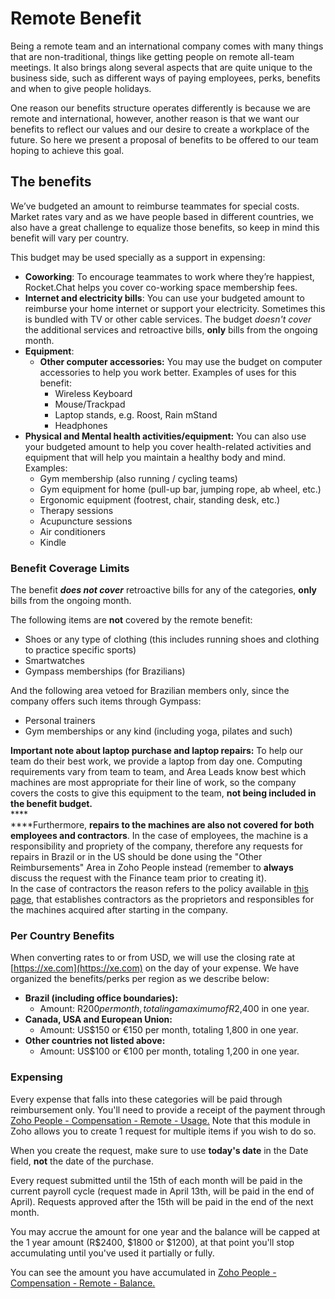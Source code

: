 # Remote Benefit

Being a remote team and an international company comes with many things that are non-traditional, things like getting people on remote all-team meetings. It also brings along several aspects that are quite unique to the business side, such as different ways of paying employees, perks, benefits and when to give people holidays.

One reason our benefits structure operates differently is because we are remote and international, however, another reason is that we want our benefits to reflect our values and our desire to create a workplace of the future. So here we present a proposal of benefits to be offered to our team hoping to achieve this goal.

## The benefits

We’ve budgeted an amount to reimburse teammates for special costs. Market rates vary and as we have people based in different countries, we also have a great challenge to equalize those benefits, so keep in mind this benefit will vary per country.

This budget may be used specially as a support in expensing:

* **Coworking**: To encourage teammates to work where they’re happiest, Rocket.Chat helps you cover co-working space membership fees.
* **Internet and electricity bills**: You can use your budgeted amount to reimburse your home internet or support your electricity. Sometimes this is bundled with TV or other cable services. The budget _doesn't cover_ the additional services and retroactive bills, **only** bills from the ongoing month.&#x20;
* **Equipment**:
  * **Other computer accessories:** You may use the budget on computer accessories to help you work better. Examples of uses for this benefit:
    * Wireless Keyboard
    * Mouse/Trackpad
    * Laptop stands, e.g. Roost, Rain mStand
    * Headphones
* **Physical and Mental health activities/equipment:** You can also use your budgeted amount to help you cover health-related activities and equipment that will help you maintain a healthy body and mind. Examples:
  * Gym membership (also running / cycling teams)
  * Gym equipment for home (pull-up bar, jumping rope, ab wheel, etc.)
  * Ergonomic equipment (footrest, chair, standing desk, etc.)
  * Therapy sessions
  * Acupuncture sessions
  * Air conditioners
  * Kindle

### Benefit Coverage Limits

The benefit _**does not cover**_ retroactive bills for any of the categories, **only** bills from the ongoing month.

The following items are **not** covered by the remote benefit:

* Shoes or any type of clothing (this includes running shoes and clothing to practice specific sports)
* Smartwatches
* Gympass memberships (for Brazilians)

And the following area vetoed for Brazilian members only, since the company offers such items through Gympass:

* Personal trainers
* Gym memberships or any kind (including yoga, pilates and such)

**Important note about laptop purchase and laptop repairs:** To help our team do their best work, we provide a laptop from day one. Computing requirements vary from team to team, and Area Leads know best which machines are most appropriate for their line of work, so the company covers the costs to give this equipment to the team, **not being included in the benefit budget.**\
****\
****Furthermore, **repairs to the machines are also not covered for both employees and contractors**. In the case of employees, the machine is a responsibility and propriety of the company, therefore any requests for repairs in Brazil or in the US should be done using the "Other Reimbursements" Area in Zoho People instead (remember to **always** discuss the request with the Finance team prior to creating it). \
In the case of contractors the reason refers to the policy available in [this page](https://handbook.rocket.chat/departments-operations/people/joining/onboarding/laptop-ordering/contractors), that establishes contractors as the proprietors and responsibles for the machines acquired after starting in the company.

### Per Country Benefits

When converting rates to or from USD, we will use the closing rate at [https://xe.com](https://xe.com) on the day of your expense. We have organized the benefits/perks per region as we describe below:

* **Brazil (including office boundaries):**
  * Amount: R$200 per month, totaling a maximum of R$2,400 in one year.
* **Canada, USA and European Union:**
  * Amount: US$150 or €150 per month, totaling 1,800 in one year.
* **Other countries not listed above:**
  * Amount: US$100 or €100 per month, totaling 1,200 in one year.

### Expensing

Every expense that falls into these categories will be paid through reimbursement only. You'll need to provide a receipt of the payment through [Zoho People - Compensation - Remote - Usage.](https://people.zoho.com/rocketchat/zp#compensation/form/listview-formId:524549000001060069/viewId:524549000001060071) Note that this module in Zoho allows you to create 1 request for multiple items if you wish to do so.

When you create the request, make sure to use **today's date** in the Date field, **not** the date of the purchase.

Every request submitted until the 15th of each month will be paid in the current payroll cycle (request made in April 13th, will be paid in the end of April). Requests approved after the 15th will be paid in the end of the next month.

You may accrue the amount for one year and the balance will be capped at the 1 year amount (R$2400, $1800 or $1200), at that point you'll stop accumulating until you've used it partially or fully.

You can see the amount you have accumulated in [Zoho People - Compensation - Remote - Balance.](https://people.zoho.com/rocketchat/zp#compensation/form/listview-formId:524549000000841009/viewId:524549000000841011)
